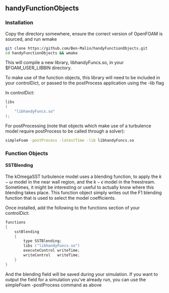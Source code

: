 ## handyFunctionObjects

### Installation
Copy the directory somewhere, ensure the correct version of OpenFOAM is sourced, and run wmake

``` bash
git clone https://github.com/Ben-Malin/handyFunctionObjects.git
cd handyFunctionObjects && wmake
```

This will compile a new library, libhandyFuncs.so, in your $FOAM_USER_LIBBIN directory.

To make use of the function objects, this library will need to be included in your controlDict, or passed to the postProcess application using the -lib flag

In controlDict:
``` c++
libs
(
    "libhandyFuncs.so"
);
```

For postProcessing (note that objects which make use of a turbulence model require postProcess to be called through a solver):
```bash
simpleFoam -postProcess -latestTime -lib libhandyFuncs.so
```

### Function Objects
#### SSTBlending

The kOmegaSST turbulence model uses a blending function, to apply the $k-\omega$ model in the near wall region, and the $k-\epsilon$ model in the freestream.  
Sometimes, it might be interesting or useful to actually know where this blending takes place.
This function object simply writes out the F1 blending function that is used to select the model coefficients.

Once installed, add the following to the functions section of your controlDict:

```c++
functions
{
    sstBlending
    {
        type SSTBlending;
        libs ("libhandyFuncs.so")
        executeControl writeTime;
        writeControl   writeTime;
    }
}
```

And the blending field will be saved during your simulation.
If you want to output the field for a simulation you've already run, you can use the simpleFoam -postProcess command as above
